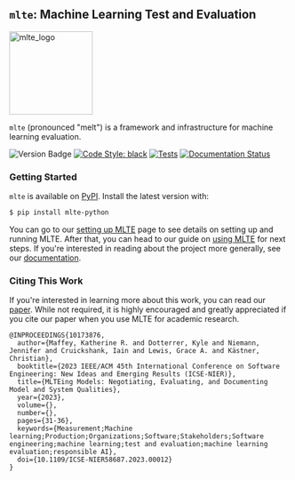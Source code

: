 ## `mlte`: Machine Learning Test and Evaluation

<img src="https://raw.githubusercontent.com/mlte-team/mlte/master/assets/MLTE_Logo_Color.svg" alt="mlte_logo" width="150"/>

`mlte` (pronounced "melt") is a framework and infrastructure for machine learning evaluation.

![Version Badge](https://img.shields.io/badge/release-v1.0.1-e19b38)
[![Code Style: black](https://img.shields.io/badge/code%20style-black-000000.svg)](https://github.com/psf/black)
[![Tests](https://github.com/turingcompl33t/mlte/actions/workflows/ci.yaml/badge.svg)](https://github.com/turingcompl33t/mlte/actions/workflows/ci.yaml)
[![Documentation Status](https://readthedocs.org/projects/mlte/badge/?version=latest)](https://mlte.readthedocs.io/en/latest/?badge=latest)

### Getting Started

`mlte` is available on <a href="https://pypi.org/project/mlte-python/" target="_blank">PyPI</a>. Install the latest version with:

```bash
$ pip install mlte-python
```

You can go to our <a href="https://mlte.readthedocs.io/en/latest/setting_up_mlte/" target="_blank">setting up MLTE</a> page to see details on setting up and running MLTE. After that, you can head to our guide on <a href="https://mlte.readthedocs.io/en/latest/using_mlte/" target="_blank">using MLTE</a> for next steps. If you're interested in reading about the project more generally, see our <a href="https://mlte.readthedocs.io/en/latest/" target="_blank">documentation</a>.

### Citing This Work

If you're interested in learning more about this work, you can read our <a href="https://ieeexplore.ieee.org/document/10173876" target="_blank">paper</a>. While not required, it is highly encouraged and greatly appreciated if you cite our paper when you use MLTE for academic research.

```
@INPROCEEDINGS{10173876,
  author={Maffey, Katherine R. and Dotterrer, Kyle and Niemann, Jennifer and Cruickshank, Iain and Lewis, Grace A. and Kästner, Christian},
  booktitle={2023 IEEE/ACM 45th International Conference on Software Engineering: New Ideas and Emerging Results (ICSE-NIER)}, 
  title={MLTEing Models: Negotiating, Evaluating, and Documenting Model and System Qualities}, 
  year={2023},
  volume={},
  number={},
  pages={31-36},
  keywords={Measurement;Machine learning;Production;Organizations;Software;Stakeholders;Software engineering;machine learning;test and evaluation;machine learning evaluation;responsible AI},
  doi={10.1109/ICSE-NIER58687.2023.00012}
}
```